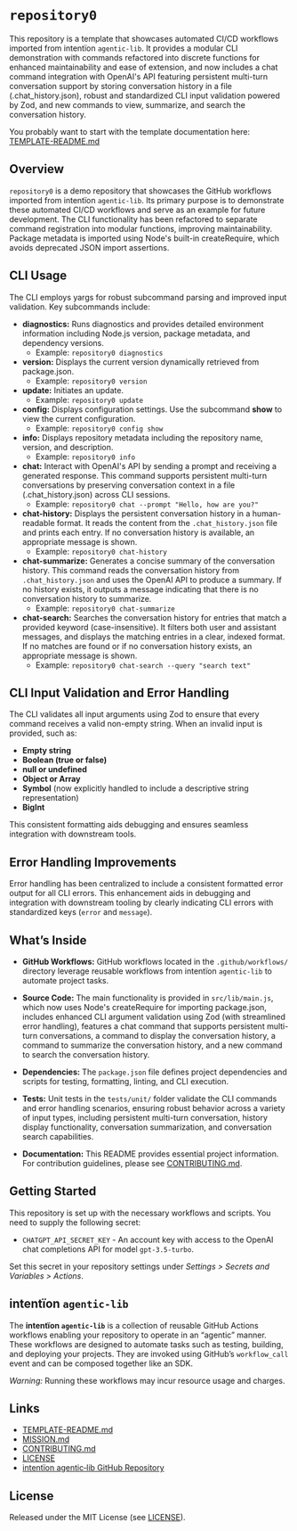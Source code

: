 # `repository0`

This repository is a template that showcases automated CI/CD workflows imported from intentïon `agentic‑lib`. It provides a modular CLI demonstration with commands refactored into discrete functions for enhanced maintainability and ease of extension, and now includes a chat command integration with OpenAI's API featuring persistent multi-turn conversation support by storing conversation history in a file (.chat_history.json), robust and standardized CLI input validation powered by Zod, and new commands to view, summarize, and search the conversation history.

You probably want to start with the template documentation here: [TEMPLATE-README.md](https://github.com/xn-intenton-z2a/agentic-lib/blob/main/TEMPLATE-README.md)

## Overview

`repository0` is a demo repository that showcases the GitHub workflows imported from intentïon `agentic‑lib`. Its primary purpose is to demonstrate these automated CI/CD workflows and serve as an example for future development. The CLI functionality has been refactored to separate command registration into modular functions, improving maintainability. Package metadata is imported using Node's built-in createRequire, which avoids deprecated JSON import assertions.

## CLI Usage

The CLI employs yargs for robust subcommand parsing and improved input validation. Key subcommands include:

- **diagnostics:** Runs diagnostics and provides detailed environment information including Node.js version, package metadata, and dependency versions.
  - Example: `repository0 diagnostics`
- **version:** Displays the current version dynamically retrieved from package.json.
  - Example: `repository0 version`
- **update:** Initiates an update.
  - Example: `repository0 update`
- **config:** Displays configuration settings. Use the subcommand **show** to view the current configuration.
  - Example: `repository0 config show`
- **info:** Displays repository metadata including the repository name, version, and description.
  - Example: `repository0 info`
- **chat:** Interact with OpenAI's API by sending a prompt and receiving a generated response. This command supports persistent multi-turn conversations by preserving conversation context in a file (.chat_history.json) across CLI sessions.
  - Example: `repository0 chat --prompt "Hello, how are you?"`
- **chat-history:** Displays the persistent conversation history in a human-readable format. It reads the content from the `.chat_history.json` file and prints each entry. If no conversation history is available, an appropriate message is shown.
  - Example: `repository0 chat-history`
- **chat-summarize:** Generates a concise summary of the conversation history. This command reads the conversation history from `.chat_history.json` and uses the OpenAI API to produce a summary. If no history exists, it outputs a message indicating that there is no conversation history to summarize.
  - Example: `repository0 chat-summarize`
- **chat-search:** Searches the conversation history for entries that match a provided keyword (case-insensitive). It filters both user and assistant messages, and displays the matching entries in a clear, indexed format. If no matches are found or if no conversation history exists, an appropriate message is shown.
  - Example: `repository0 chat-search --query "search text"`

## CLI Input Validation and Error Handling

The CLI validates all input arguments using Zod to ensure that every command receives a valid non-empty string. When an invalid input is provided, such as:

- **Empty string**
- **Boolean (true or false)**
- **null or undefined**
- **Object or Array**
- **Symbol** (now explicitly handled to include a descriptive string representation)
- **BigInt**

This consistent formatting aids debugging and ensures seamless integration with downstream tools.

## Error Handling Improvements

Error handling has been centralized to include a consistent formatted error output for all CLI errors. This enhancement aids in debugging and integration with downstream tooling by clearly indicating CLI errors with standardized keys (`error` and `message`).

## What’s Inside

- **GitHub Workflows:**
  GitHub workflows located in the `.github/workflows/` directory leverage reusable workflows from intentïon `agentic‑lib` to automate project tasks.

- **Source Code:**
  The main functionality is provided in `src/lib/main.js`, which now uses Node's createRequire for importing package.json, includes enhanced CLI argument validation using Zod (with streamlined error handling), features a chat command that supports persistent multi-turn conversations, a command to display the conversation history, a command to summarize the conversation history, and a new command to search the conversation history.

- **Dependencies:**
  The `package.json` file defines project dependencies and scripts for testing, formatting, linting, and CLI execution.

- **Tests:**
  Unit tests in the `tests/unit/` folder validate the CLI commands and error handling scenarios, ensuring robust behavior across a variety of input types, including persistent multi-turn conversation, history display functionality, conversation summarization, and conversation search capabilities.

- **Documentation:**
  This README provides essential project information. For contribution guidelines, please see [CONTRIBUTING.md](./CONTRIBUTING.md).

## Getting Started

This repository is set up with the necessary workflows and scripts. You need to supply the following secret:
- `CHATGPT_API_SECRET_KEY` - An account key with access to the OpenAI chat completions API for model `gpt-3.5-turbo`.

Set this secret in your repository settings under *Settings > Secrets and Variables > Actions*.

## intentïon `agentic‑lib`

The **intentïon `agentic‑lib`** is a collection of reusable GitHub Actions workflows enabling your repository to operate in an “agentic” manner. These workflows are designed to automate tasks such as testing, building, and deploying your projects. They are invoked using GitHub’s `workflow_call` event and can be composed together like an SDK.

*Warning:* Running these workflows may incur resource usage and charges.

## Links

- [TEMPLATE-README.md](https://github.com/xn-intenton-z2a/agentic-lib/blob/main/TEMPLATE-README.md)
- [MISSION.md](./MISSION.md)
- [CONTRIBUTING.md](./CONTRIBUTING.md)
- [LICENSE](./LICENSE)
- [intentïon agentic‑lib GitHub Repository](https://github.com/xn-intenton-z2a/agentic-lib)

## License

Released under the MIT License (see [LICENSE](./LICENSE)).
